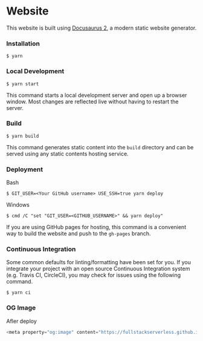 # Website

This website is built using [Docusaurus 2](https://v2.docusaurus.io/), a modern static website generator.

### Installation

```
$ yarn
```

### Local Development

```
$ yarn start
```

This command starts a local development server and open up a browser window. Most changes are reflected live without having to restart the server.

### Build

```
$ yarn build
```

This command generates static content into the `build` directory and can be served using any static contents hosting service.

### Deployment
Bash
```
$ GIT_USER=<Your GitHub username> USE_SSH=true yarn deploy
```

Windows
```
$ cmd /C "set "GIT_USER=<GITHUB_USERNAME>" && yarn deploy"
```

If you are using GitHub pages for hosting, this command is a convenient way to build the website and push to the `gh-pages` branch.

### Continuous Integration

Some common defaults for linting/formatting have been set for you. If you integrate your project with an open source Continuous Integration system (e.g. Travis CI, CircleCI), you may check for issues using the following command.

```
$ yarn ci
```

### OG Image
Afler deploy

```javascript
<meta property="og:image" content="https://fullstackserverless.github.io/img/fullstackserverless.png">
```
